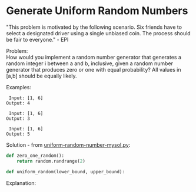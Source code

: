 # Generate Uniform Random Numbers  

"This problem is motivated by the following scenario. Six friends have to select a designated driver using a single unbiased coin. The process should be fair to everyone." - EPI  
  
Problem:  
How would you implement a random number generator that generates a random integer i between a and b, inclusive, given a random number generator that produces zero or one with equal probability? All values in [a,b] should be equally likely.  
  
Examples:  
```
 Input: [1, 6]
Output: 4
  
 Input: [1, 6]
Output: 3
  
 Input: [1, 6]
Output: 5
```  
  
Solution - from [uniform-random-number-mysol.py](uniform-random-number-mysol.py):  
```python
def zero_one_random():
    return random.randrange(2)

def uniform_random(lower_bound, upper_bound):
```  
  
Explanation:  
  
